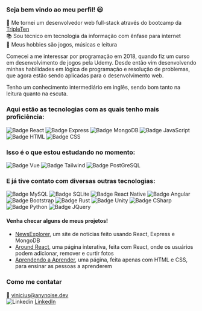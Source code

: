 ### Seja bem vindo ao meu perfil! 😃

🌱 Me tornei um desenvolvedor web full-stack através do bootcamp da [TripleTen](https://tripleten.com/pt-bra/web/meet/)  
📚 Sou técnico em tecnologia da informação com ênfase para internet  
💬 Meus hobbies são jogos, músicas e leitura

Comecei a me interessar por programação em 2018, quando fiz um curso em desenvolvimento de jogos pela Udemy. Desde então vim desenvolvendo minhas habilidades em lógica de programação e resolução de problemas, que agora estão sendo aplicadas para o desenvolvimento web.

Tenho um conhecimento intermediário em inglês, sendo bom tanto na leitura quanto na escuta.

### Aqui estão as tecnologias com as quais tenho mais proficiência:

![Badge React](https://img.shields.io/badge/React-20232A?style=for-the-badge&logo=react&logoColor=61DAFB)
![Badge Express](https://img.shields.io/badge/Express.js-404D59?style=for-the-badge)
![Badge MongoDB](https://img.shields.io/badge/MongoDB-4EA94B?style=for-the-badge&logo=mongodb&logoColor=white)
![Badge JavaScript](https://img.shields.io/badge/JavaScript-F7DF1E?style=for-the-badge&logo=javascript&logoColor=black)
![Badge HTML](https://img.shields.io/badge/HTML5-E34F26?style=for-the-badge&logo=html5&logoColor=white)
![Badge CSS](https://img.shields.io/badge/CSS3-1572B6?style=for-the-badge&logo=css3&logoColor=white)

### Isso é o que estou estudando no momento:

![Badge Vue](https://img.shields.io/badge/Vue.js-35495E?style=for-the-badge&logo=vue.js&logoColor=4FC08D)
![Badge Tailwind](https://img.shields.io/badge/Tailwind_CSS-38B2AC?style=for-the-badge&logo=tailwind-css&logoColor=white)
![Badge PostGreSQL](https://img.shields.io/badge/PostgreSQL-316192?style=for-the-badge&logo=postgresql&logoColor=white)

### E já tive contato com diversas outras tecnologias:

![Badge MySQL](https://img.shields.io/badge/MySQL-00000F?style=for-the-badge&logo=mysql&logoColor=white)
![Badge SQLite](https://img.shields.io/badge/SQLite-07405E?style=for-the-badge&logo=sqlite&logoColor=white)
![Badge React Native](https://img.shields.io/badge/React_Native-20232A?style=for-the-badge&logo=react&logoColor=61DAFB)
![Badge Angular](https://img.shields.io/badge/Angular-DD0031?style=for-the-badge&logo=angular&logoColor=white)
![Badge Bootstrap](https://img.shields.io/badge/Bootstrap-563D7C?style=for-the-badge&logo=bootstrap&logoColor=white)
![Badge Rust](https://img.shields.io/badge/Rust-000000?style=for-the-badge&logo=rust&logoColor=white)
![Badge Unity](https://img.shields.io/badge/Unity-100000?style=for-the-badge&logo=unity&logoColor=white)
![Badge CSharp](https://img.shields.io/badge/C%23-239120?style=for-the-badge&logo=c-sharp&logoColor=white)
![Badge Python](https://img.shields.io/badge/Python-14354C?style=for-the-badge&logo=python&logoColor=white)
![Badge JQuery](https://img.shields.io/badge/jQuery-0769AD?style=for-the-badge&logo=jquery&logoColor=white)

#### Venha checar alguns de meus projetos!

- [NewsExplorer](https://github.com/anynoise00/news-explorer-frontend), um site de notícias feito usando React, Express e MongoDB
- [Around React](https://github.com/anynoise00/around-react_ptbr), uma página interativa, feita com React, onde os usuários podem adicionar, remover e curtir fotos
- [Aprendendo a Aprender](https://github.com/anynoise00/web_project_1_ptbr), uma página, feita apenas com HTML e CSS, para ensinar as pessoas a aprenderem

### Como me contatar

📧 vinicius@anynoise.dev  
![Linkedin](https://i.stack.imgur.com/gVE0j.png) [LinkedIn](https://www.linkedin.com/in/vinip-dev/)
&nbsp;
